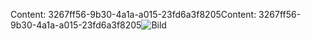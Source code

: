 <span data-ttu-id="84801-101">Content: 3267ff56-9b30-4a1a-a015-23fd6a3f8205</span><span class="sxs-lookup"><span data-stu-id="84801-101">Content: 3267ff56-9b30-4a1a-a015-23fd6a3f8205</span></span>![Bild](be9718b8-d93f-4d75-a57f-4687b9948c41.png)
